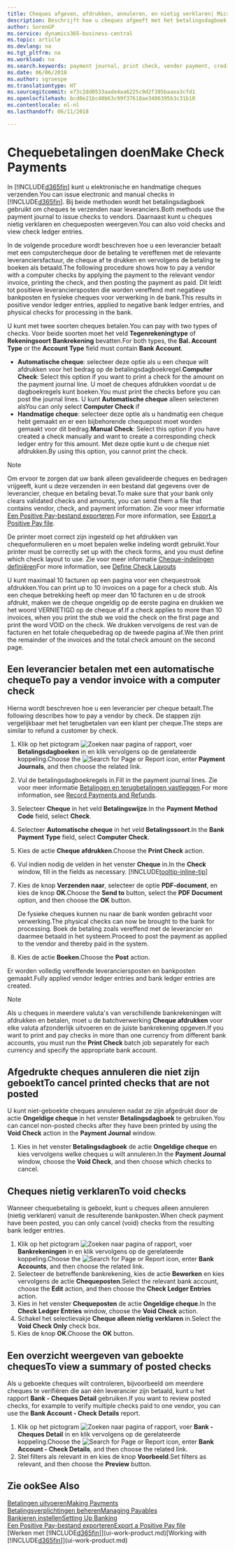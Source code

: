 ```yaml
---
title: Cheques afgeven, afdrukken, annuleren, en nietig verklaren| Microsoft Docs
description: Beschrijft hoe u cheques afgeeft met het betalingsdagboek, cheques afdrukt, en chequeposten nietig verklaart of weergeeft in Business Central.
author: SorenGP
ms.service: dynamics365-business-central
ms.topic: article
ms.devlang: na
ms.tgt_pltfrm: na
ms.workload: na
ms.search.keywords: payment journal, print check, vendor payment, creditor, debt, balance due, AP
ms.date: 06/06/2018
ms.author: sgroespe
ms.translationtype: HT
ms.sourcegitcommit: e73c2dd0533aade4aa6225c9d2f385baaea3cfd1
ms.openlocfilehash: bcd0e21bc40b63c99f37618ae3406395b3c31b10
ms.contentlocale: nl-nl
ms.lasthandoff: 06/11/2018

---
```

# <a name="make-check-payments"></a><span data-ttu-id="48b7a-103">Chequebetalingen doen</span><span class="sxs-lookup"><span data-stu-id="48b7a-103">Make Check Payments</span></span>
<span data-ttu-id="48b7a-104">In [!INCLUDE[d365fin](includes/d365fin_md.md)] kunt u elektronische en handmatige cheques verzenden.</span><span class="sxs-lookup"><span data-stu-id="48b7a-104">You can issue electronic and manual checks in [!INCLUDE[d365fin](includes/d365fin_md.md)].</span></span> <span data-ttu-id="48b7a-105">Bij beide methoden wordt het betalingsdagboek gebruikt om cheques te verzenden naar leveranciers.</span><span class="sxs-lookup"><span data-stu-id="48b7a-105">Both methods use the payment journal to issue checks to vendors.</span></span> <span data-ttu-id="48b7a-106">Daarnaast kunt u cheques nietig verklaren en chequeposten weergeven.</span><span class="sxs-lookup"><span data-stu-id="48b7a-106">You can also void checks and view check ledger entries.</span></span>

<span data-ttu-id="48b7a-107">In de volgende procedure wordt beschreven hoe u een leverancier betaalt met een computercheque door de betaling te vereffenen met de relevante leveranciersfactuur, de cheque af te drukken en vervolgens de betaling te boeken als betaald.</span><span class="sxs-lookup"><span data-stu-id="48b7a-107">The following procedure shows how to pay a vendor with a computer checks by applying the payment to the relevant vendor invoice, printing the check, and then posting the payment as paid.</span></span> <span data-ttu-id="48b7a-108">Dit leidt tot positieve leveranciersposten die worden vereffend met negatieve bankposten en fysieke cheques voor verwerking in de bank.</span><span class="sxs-lookup"><span data-stu-id="48b7a-108">This results in positive vendor ledger entries, applied to negative bank ledger entries, and physical checks for processing in the bank.</span></span>

<span data-ttu-id="48b7a-109">U kunt met twee soorten cheques betalen.</span><span class="sxs-lookup"><span data-stu-id="48b7a-109">You can pay with two types of checks.</span></span> <span data-ttu-id="48b7a-110">Voor beide soorten moet het veld **Tegenrekeningtype** of **Rekeningsoort** **Bankrekening** bevatten.</span><span class="sxs-lookup"><span data-stu-id="48b7a-110">For both types, the **Bal. Account Type** or the **Account Type** field must contain **Bank Account**.</span></span>

- <span data-ttu-id="48b7a-111">**Automatische cheque**: selecteer deze optie als u een cheque wilt afdrukken voor het bedrag op de betalingsdagboekregel.</span><span class="sxs-lookup"><span data-stu-id="48b7a-111">**Computer Check**: Select this option if you want to print a check for the amount on the payment journal line.</span></span> <span data-ttu-id="48b7a-112">U moet de cheques afdrukken voordat u de dagboekregels kunt boeken.</span><span class="sxs-lookup"><span data-stu-id="48b7a-112">You must print the checks before you can post the journal lines.</span></span> <span data-ttu-id="48b7a-113">U kunt **Automatische cheque** alleen selecteren als</span><span class="sxs-lookup"><span data-stu-id="48b7a-113">You can only select **Computer Check** if</span></span>
- <span data-ttu-id="48b7a-114">**Handmatige cheque**: selecteer deze optie als u handmatig een cheque hebt gemaakt en er een bijbehorende chequepost moet worden gemaakt voor dit bedrag.</span><span class="sxs-lookup"><span data-stu-id="48b7a-114">**Manual Check**: Select this option if you have created a check manually and want to create a corresponding check ledger entry for this amount.</span></span> <span data-ttu-id="48b7a-115">Met deze optie kunt u de cheque niet afdrukken.</span><span class="sxs-lookup"><span data-stu-id="48b7a-115">By using this option, you cannot print the check.</span></span>

> [!NOTE]  
> <span data-ttu-id="48b7a-116">Om ervoor te zorgen dat uw bank alleen gevalideerde cheques en bedragen vrijgeeft, kunt u deze verzenden in een bestand dat gegevens over de leverancier, cheque en betaling bevat.</span><span class="sxs-lookup"><span data-stu-id="48b7a-116">To make sure that your bank only clears validated checks and amounts, you can send them a file that contains vendor, check, and payment information.</span></span> <span data-ttu-id="48b7a-117">Zie voor meer informatie [Een Positive Pay-bestand exporteren](finance-how-positive-pay.md).</span><span class="sxs-lookup"><span data-stu-id="48b7a-117">For more information, see [Export a Positive Pay file](finance-how-positive-pay.md).</span></span>

<span data-ttu-id="48b7a-118">De printer moet correct zijn ingesteld op het afdrukken van chequeformulieren en u moet bepalen welke indeling wordt gebruikt.</span><span class="sxs-lookup"><span data-stu-id="48b7a-118">Your printer must be correctly set up with the check forms, and you must define which check layout to use.</span></span> <span data-ttu-id="48b7a-119">Zie voor meer informatie [Cheque-indelingen definiëren](finance-how-define-check-layouts.md)</span><span class="sxs-lookup"><span data-stu-id="48b7a-119">For more information, see [Define Check Layouts](finance-how-define-check-layouts.md)</span></span>

<span data-ttu-id="48b7a-120">U kunt maximaal 10 facturen op een pagina voor een chequestrook afdrukken.</span><span class="sxs-lookup"><span data-stu-id="48b7a-120">You can print up to 10 invoices on a page for a check stub.</span></span> <span data-ttu-id="48b7a-121">Als een cheque betrekking heeft op meer dan 10 facturen en u de strook afdrukt, maken we de cheque ongeldig op de eerste pagina en drukken we het woord VERNIETIGD op de cheque af.</span><span class="sxs-lookup"><span data-stu-id="48b7a-121">If a check applies to more than 10 invoices, when you print the stub we void the check on the first page and print the word VOID on the check.</span></span> <span data-ttu-id="48b7a-122">We drukken vervolgens de rest van de facturen en het totale chequebedrag op de tweede pagina af.</span><span class="sxs-lookup"><span data-stu-id="48b7a-122">We then print the remainder of the invoices and the total check amount on the second page.</span></span> 

## <a name="to-pay-a-vendor-invoice-with-a-computer-check"></a><span data-ttu-id="48b7a-123">Een leverancier betalen met een automatische cheque</span><span class="sxs-lookup"><span data-stu-id="48b7a-123">To pay a vendor invoice with a computer check</span></span>
<span data-ttu-id="48b7a-124">Hierna wordt beschreven hoe u een leverancier per cheque betaalt.</span><span class="sxs-lookup"><span data-stu-id="48b7a-124">The following describes how to pay a vendor by check.</span></span> <span data-ttu-id="48b7a-125">De stappen zijn vergelijkbaar met het terugbetalen van een klant per cheque.</span><span class="sxs-lookup"><span data-stu-id="48b7a-125">The steps are similar to refund a customer by check.</span></span>

1. <span data-ttu-id="48b7a-126">Klik op het pictogram ![Zoeken naar pagina of rapport](media/ui-search/search_small.png "pictogram Zoeken naar pagina of rapport"), voer **Betalingsdagboeken** in en klik vervolgens op de gerelateerde koppeling.</span><span class="sxs-lookup"><span data-stu-id="48b7a-126">Choose the ![Search for Page or Report](media/ui-search/search_small.png "Search for Page or Report icon") icon, enter **Payment Journals**, and then choose the related link.</span></span>
2. <span data-ttu-id="48b7a-127">Vul de betalingsdagboekregels in.</span><span class="sxs-lookup"><span data-stu-id="48b7a-127">Fill in the payment journal lines.</span></span> <span data-ttu-id="48b7a-128">Zie voor meer informatie [Betalingen en terugbetalingen vastleggen](payables-how-post-payments-refunds.md).</span><span class="sxs-lookup"><span data-stu-id="48b7a-128">For more information, see [Record Payments and Refunds](payables-how-post-payments-refunds.md).</span></span>
3. <span data-ttu-id="48b7a-129">Selecteer **Cheque** in het veld **Betalingswijze**.</span><span class="sxs-lookup"><span data-stu-id="48b7a-129">In the **Payment Method Code** field, select **Check**.</span></span>
4. <span data-ttu-id="48b7a-130">Selecteer **Automatische cheque** in het veld **Betalingssoort**.</span><span class="sxs-lookup"><span data-stu-id="48b7a-130">In the **Bank Payment Type** field, select **Computer Check**.</span></span>
5. <span data-ttu-id="48b7a-131">Kies de actie **Cheque afdrukken**.</span><span class="sxs-lookup"><span data-stu-id="48b7a-131">Choose the **Print Check** action.</span></span>
6. <span data-ttu-id="48b7a-132">Vul indien nodig de velden in het venster **Cheque** in.</span><span class="sxs-lookup"><span data-stu-id="48b7a-132">In the **Check** window, fill in the fields as necessary.</span></span> [!INCLUDE[tooltip-inline-tip](includes/tooltip-inline-tip_md.md)]
7. <span data-ttu-id="48b7a-133">Kies de knop **Verzenden naar**, selecteer de optie **PDF-document**, en kies de knop **OK**.</span><span class="sxs-lookup"><span data-stu-id="48b7a-133">Choose the **Send to** button, select the **PDF Document** option, and then choose the **OK** button.</span></span>

    <span data-ttu-id="48b7a-134">De fysieke cheques kunnen nu naar de bank worden gebracht voor verwerking.</span><span class="sxs-lookup"><span data-stu-id="48b7a-134">The physical checks can now be brought to the bank for processing.</span></span> <span data-ttu-id="48b7a-135">Boek de betaling zoals vereffend met de leverancier en daarmee betaald in het systeem.</span><span class="sxs-lookup"><span data-stu-id="48b7a-135">Proceed to post the payment as applied to the vendor and thereby paid in the system.</span></span>
8. <span data-ttu-id="48b7a-136">Kies de actie **Boeken**.</span><span class="sxs-lookup"><span data-stu-id="48b7a-136">Choose the **Post** action.</span></span>

<span data-ttu-id="48b7a-137">Er worden volledig vereffende leveranciersposten en bankposten gemaakt.</span><span class="sxs-lookup"><span data-stu-id="48b7a-137">Fully applied vendor ledger entries and bank ledger entries are created.</span></span>

> [!NOTE]  
> <span data-ttu-id="48b7a-138">Als u cheques in meerdere valuta's van verschillende bankrekeningen wilt afdrukken en betalen, moet u de batchverwerking **Cheque afdrukken** voor elke valuta afzonderlijk uitvoeren en de juiste bankrekening opgeven.</span><span class="sxs-lookup"><span data-stu-id="48b7a-138">If you want to print and pay checks in more than one currency from different bank accounts, you must run the **Print Check** batch job separately for each currency and specify the appropriate bank account.</span></span>

## <a name="to-cancel-printed-checks-that-are-not-posted"></a><span data-ttu-id="48b7a-139">Afgedrukte cheques annuleren die niet zijn geboekt</span><span class="sxs-lookup"><span data-stu-id="48b7a-139">To cancel printed checks that are not posted</span></span>
<span data-ttu-id="48b7a-140">U kunt niet-geboekte cheques annuleren nadat ze zijn afgedrukt door de actie **Ongeldige cheque** in het venster **Betalingsdagboek** te gebruiken.</span><span class="sxs-lookup"><span data-stu-id="48b7a-140">You can cancel non-posted checks after they have been printed by using the **Void Check** action in the **Payment Journal** window.</span></span>

1. <span data-ttu-id="48b7a-141">Kies in het venster **Betalingsdagboek** de actie **Ongeldige cheque** en kies vervolgens welke cheques u wilt annuleren.</span><span class="sxs-lookup"><span data-stu-id="48b7a-141">In the **Payment Journal** window, choose the **Void Check**, and then choose which checks to cancel.</span></span>

## <a name="to-void-checks"></a><span data-ttu-id="48b7a-142">Cheques nietig verklaren</span><span class="sxs-lookup"><span data-stu-id="48b7a-142">To void checks</span></span>
<span data-ttu-id="48b7a-143">Wanneer chequebetaling is geboekt, kunt u cheques alleen annuleren (nietig verklaren) vanuit de resulterende bankposten.</span><span class="sxs-lookup"><span data-stu-id="48b7a-143">When check payment have been posted, you can only cancel (void) checks from the resulting bank ledger entries.</span></span>

1. <span data-ttu-id="48b7a-144">Klik op het pictogram ![Zoeken naar pagina of rapport](media/ui-search/search_small.png "pictogram Zoeken naar pagina of rapport"), voer **Bankrekeningen** in en klik vervolgens op de gerelateerde koppeling.</span><span class="sxs-lookup"><span data-stu-id="48b7a-144">Choose the ![Search for Page or Report](media/ui-search/search_small.png "Search for Page or Report icon") icon, enter **Bank Accounts**, and then choose the related link.</span></span>
2. <span data-ttu-id="48b7a-145">Selecteer de betreffende bankrekening, kies de actie **Bewerken** en kies vervolgens de actie **Chequeposten**.</span><span class="sxs-lookup"><span data-stu-id="48b7a-145">Select the relevant bank account, choose the **Edit** action, and then choose the **Check Ledger Entries** action.</span></span>
3. <span data-ttu-id="48b7a-146">Kies in het venster **Chequeposten** de actie **Ongeldige cheque**.</span><span class="sxs-lookup"><span data-stu-id="48b7a-146">In the **Check Ledger Entries** window, choose the **Void Check** action.</span></span>
4. <span data-ttu-id="48b7a-147">Schakel het selectievakje **Cheque alleen nietig verklaren** in.</span><span class="sxs-lookup"><span data-stu-id="48b7a-147">Select the **Void Check Only** check box.</span></span>
5. <span data-ttu-id="48b7a-148">Kies de knop **OK**.</span><span class="sxs-lookup"><span data-stu-id="48b7a-148">Choose the **OK** button.</span></span>

## <a name="to-view-a-summary-of-posted-checks"></a><span data-ttu-id="48b7a-149">Een overzicht weergeven van geboekte cheques</span><span class="sxs-lookup"><span data-stu-id="48b7a-149">To view a summary of posted checks</span></span>
<span data-ttu-id="48b7a-150">Als u geboekte cheques wilt controleren, bijvoorbeeld om meerdere cheques te verifiëren die aan één leverancier zijn betaald, kunt u het rapport **Bank - Cheques Detail** gebruiken.</span><span class="sxs-lookup"><span data-stu-id="48b7a-150">If you want to review posted checks, for example to verify multiple checks paid to one vendor, you can use the **Bank Account - Check Details** report.</span></span>
1. <span data-ttu-id="48b7a-151">Klik op het pictogram ![Zoeken naar pagina of rapport](media/ui-search/search_small.png "pictogram Zoeken naar pagina of rapport"), voer **Bank - Cheques Detail** in en klik vervolgens op de gerelateerde koppeling.</span><span class="sxs-lookup"><span data-stu-id="48b7a-151">Choose the ![Search for Page or Report](media/ui-search/search_small.png "Search for Page or Report icon") icon, enter **Bank Account - Check Details**, and then choose the related link.</span></span>
2. <span data-ttu-id="48b7a-152">Stel filters als relevant in en kies de knop **Voorbeeld**.</span><span class="sxs-lookup"><span data-stu-id="48b7a-152">Set filters as relevant, and then choose the **Preview** button.</span></span>

## <a name="see-also"></a><span data-ttu-id="48b7a-153">Zie ook</span><span class="sxs-lookup"><span data-stu-id="48b7a-153">See Also</span></span>
[<span data-ttu-id="48b7a-154">Betalingen uitvoeren</span><span class="sxs-lookup"><span data-stu-id="48b7a-154">Making Payments</span></span>](payables-make-payments.md)  
[<span data-ttu-id="48b7a-155">Betalingsverplichtingen beheren</span><span class="sxs-lookup"><span data-stu-id="48b7a-155">Managing Payables</span></span>](payables-manage-payables.md)  
[<span data-ttu-id="48b7a-156">Bankieren instellen</span><span class="sxs-lookup"><span data-stu-id="48b7a-156">Setting Up Banking</span></span>](bank-setup-banking.md)  
[<span data-ttu-id="48b7a-157">Een Positive Pay-bestand exporteren</span><span class="sxs-lookup"><span data-stu-id="48b7a-157">Export a Positive Pay file</span></span>](finance-how-positive-pay.md)  
<span data-ttu-id="48b7a-158">[Werken met [!INCLUDE[d365fin](includes/d365fin_md.md)]](ui-work-product.md)</span><span class="sxs-lookup"><span data-stu-id="48b7a-158">[Working with [!INCLUDE[d365fin](includes/d365fin_md.md)]](ui-work-product.md)</span></span>  

